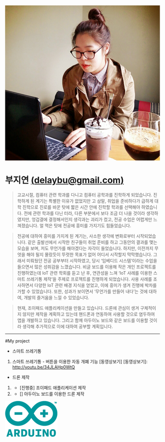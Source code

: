 ﻿![내사진](my.jpg)
# 부지연 [(delaybu@gmail.com)](delaybu@gmail.com) 

>고교시절, 컴퓨터 관련 학과를 다니고 컴퓨터 공학과를 진학하게 되었습니다. 진학하게 된 계기는 특별한 이유가 없었지만 고 삼말, 취업을 준비하다가 급하게 대학 진학으로 진로를 바꾼 탓에 짧은 시간 안에 진학할 학과를 선택해야 하였습니다. 전에 관련 학과를 다닌 터라, 다른 부분에서 보다 조금 더 나을 것이라 생각하였지만, 엉겁결에 결정해서인지 생각과는 괴리가 컸고, 전공 수업은 어렵게만 느껴졌습니다. 얼 먹은 탓에 전공에 흥미를 가지기도 힘들었습니다.

>전공에 대하여 흥미를 가지게 된 계기는, 사소한 생각에 변화로부터 시작되었습니다. 같은 출발선에서 시작한 친구들이 취업 준비를 하고 그동안의 결과를 맺는 모습을 보며, 저도 무언가를 해야겠다는 자각이 들었습니다. 하지만, 이전까지 무엇을 해야 될지 몰랐듯이 뚜렷한 목표가 없어 어디서 시작할지 막막했습니다. 그래서 미뤄뒀던 전공 공부부터 시작하였고, 당시 ‘임베디드 시스템’이라는 수업을 들으면서 많은 성취감을 느꼈습니다. 비글 보드를 이용해 작은 개인 프로젝트를 진행하였는데 IoT 관련 학회를 듣고 난 후, 연관성을 느껴 ‘IoT 사례를 이용한 스마트 쓰레기통 제작’을 주제로 프로젝트를 진행하게 되었습니다. 사용 사례를 조사하면서 다양한 IoT 관련 배경 지식을 얻었고, 이에 흥미가 생겨 진행에 박차를 가할 수 있었습니다. 또한, 성과가 보이면서 ‘무언가를 만들어 내다’는 것에 대하여, 개발의 즐거움을 느낄 수 있었습니다. 

>현재, 조이패드 애플리케이션을 만들고 있습니다. 드론에 관심이 생겨 구체적이지 않지만 제작을 계획하고 있는데 핸드폰과 연동하여 사용할 것으로 염두하여 앱을 개발하고 있습니다. 그리고 함께 아두이노 보드와 같은 보드를 이용할 것이라 생각해 추가적으로 이에 대하여 공부할 계획입니다.

---

#My project
* 스마트 쓰레기통
 1. 스마트 쓰레기통 - 버튼을 이용한 자동 개폐 기능 [동영상보기]
[동영상보기]: http://youtu.be/34JLAHp0WtQ


* 드론 제작
 1. - [진행중] 조이패드 애플리케이션 제작
 2. - [] 아두이노 보드를 이용한 드론 제작 

 ![아두이노](arduino.png)
